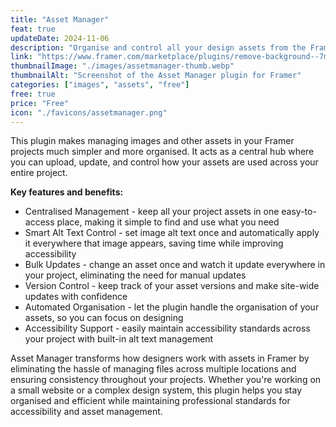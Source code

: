 ```yaml
---
title: "Asset Manager"
feat: true
updateDate: 2024-11-06
description: "Organise and control all your design assets from the Framer canva."
link: "https://www.framer.com/marketplace/plugins/remove-background--7myvaf3wpgyde91bvc0e51ki4/?via=julesvcode"
thumbnailImage: "./images/assetmanager-thumb.webp"
thumbnailAlt: "Screenshot of the Asset Manager plugin for Framer"
categories: ["images", "assets", "free"]
free: true
price: "Free"
icon: "./favicons/assetmanager.png"
---
```


This plugin makes managing images and other assets in your Framer projects much simpler and more organised. It acts as a central hub where you can upload, update, and control how your assets are used across your entire project.

<b>Key features and benefits:</b>

- Centralised Management - keep all your project assets in one easy-to-access place, making it simple to find and use what you need
- Smart Alt Text Control - set image alt text once and automatically apply it everywhere that image appears, saving time while improving accessibility
- Bulk Updates - change an asset once and watch it update everywhere in your project, eliminating the need for manual updates
- Version Control - keep track of your asset versions and make site-wide updates with confidence
- Automated Organisation - let the plugin handle the organisation of your assets, so you can focus on designing
- Accessibility Support - easily maintain accessibility standards across your project with built-in alt text management

Asset Manager transforms how designers work with assets in Framer by eliminating the hassle of managing files across multiple locations and ensuring consistency throughout your projects. Whether you're working on a small website or a complex design system, this plugin helps you stay organised and efficient while maintaining professional standards for accessibility and asset management.
